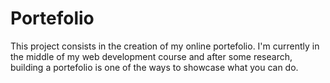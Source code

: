# Portefolio

This project consists in the creation of my online portefolio. 
I'm currently in the middle of my web development course and after some research, building  a portefolio is one of the ways to showcase what you can do.
